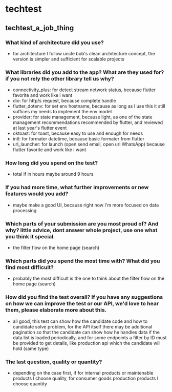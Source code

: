 # techtest

## techtest_a_job_thing

### What kind of architecture did you use?
- for architecture I follow uncle bob's clean architecture concept, the version is simpler and sufficient for scalable projects

### What libraries did you add to the app? What are they used for? if you not rely the other library tell us why?
- connectivity_plus: for detect stream network status, because flutter favorite and work like i want
- dio: for http/s request, because complete handle
- flutter_dotenv: for set env hostname, because as long as I use this it still suffices my needs to implement the env model
- provider: for state management, because light, as one of the state management recommendations recommended by flutter, and reviewed at last year's flutter event
- oktoast: for toast, because easy to use and enough for needs
- intl: for formater datetime, because basic formater from flutter
- url_launcher: for launch (open send email, open url WhatsApp) because flutter favorite and work like i want 

### How long did you spend on the test?
- total if in hours maybe around 9 hours

### If you had more time, what further improvements or new features would you add?
- maybe make a good UI, because right now I'm more focused on data processing

### Which parts of your submission are you most proud of? And why? little advice, dont answer whole project, use one what you think it special.
- the filter flow on the home page (search)

### Which parts did you spend the most time with? What did you find most difficult?
- probably the most difficult is the one to think about the filter flow on the home page (search)

### How did you find the test overall? If you have any suggestions on how we can improve the test or our API, we'd love to hear them, please elaborate more about this.
- all good, this test can show how the candidate code and how to candidate solve problem, for the API itself there may be additional pagination so that the candidate can show how he handles data if the data list is loaded periodically, and for some endpoints a filter by ID must be provided to get details, like production api which the candidate will hold (same type)

### The last question, quality or quantity?
- depending on the case first, if for internal products or maintenable products I choose quality, for consumer goods production products I choose quantity
